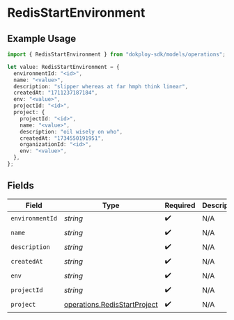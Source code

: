 # RedisStartEnvironment

## Example Usage

```typescript
import { RedisStartEnvironment } from "dokploy-sdk/models/operations";

let value: RedisStartEnvironment = {
  environmentId: "<id>",
  name: "<value>",
  description: "slipper whereas at far hmph think linear",
  createdAt: "1711237187184",
  env: "<value>",
  projectId: "<id>",
  project: {
    projectId: "<id>",
    name: "<value>",
    description: "oil wisely on who",
    createdAt: "1734550191951",
    organizationId: "<id>",
    env: "<value>",
  },
};
```

## Fields

| Field                                                                        | Type                                                                         | Required                                                                     | Description                                                                  |
| ---------------------------------------------------------------------------- | ---------------------------------------------------------------------------- | ---------------------------------------------------------------------------- | ---------------------------------------------------------------------------- |
| `environmentId`                                                              | *string*                                                                     | :heavy_check_mark:                                                           | N/A                                                                          |
| `name`                                                                       | *string*                                                                     | :heavy_check_mark:                                                           | N/A                                                                          |
| `description`                                                                | *string*                                                                     | :heavy_check_mark:                                                           | N/A                                                                          |
| `createdAt`                                                                  | *string*                                                                     | :heavy_check_mark:                                                           | N/A                                                                          |
| `env`                                                                        | *string*                                                                     | :heavy_check_mark:                                                           | N/A                                                                          |
| `projectId`                                                                  | *string*                                                                     | :heavy_check_mark:                                                           | N/A                                                                          |
| `project`                                                                    | [operations.RedisStartProject](../../models/operations/redisstartproject.md) | :heavy_check_mark:                                                           | N/A                                                                          |